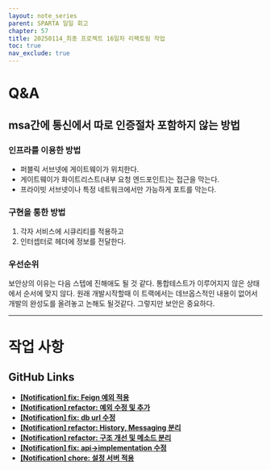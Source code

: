 ```yaml
---
layout: note_series
parent: SPARTA 일일 회고
chapter: 57
title: 20250114_최종 프로젝트 16일차 리팩토링 작업
toc: true
nav_exclude: true
---
```


# Q&A
## msa간에 통신에서 따로 인증절차 포함하지 않는 방법
### 인프라를 이용한 방법
- 퍼블릭 서브넷에 게이트웨이가 위치한다.
- 게이트웨이가 화이트리스트(내부 요청 엔드포인트)는 접근을 막는다.
- 프라이빗 서브넷이나 특정 네트워크에서만 가능하게 포트를 막는다.

### 구현을 통한 방법
1. 각자 서비스에 시큐리티를 적용하고
2. 인터셉터로 헤더에 정보를 전달한다.

### 우선순위
보안상의 이유는 다음 스텝에 진해애도 될 것 같다.
통합테스트가 이루어지지 않은 상태에서 순서에 맞지 않다.
원래 개발시작할때 이 트랙에서는 데브옵스적인 내용이 없어서
개발의 완성도를 올려놓고 논해도 될것같다.
그렇지만 보안은 중요하다.

---

# 작업 사항
## GitHub Links
- [**[Notification] fix: Feign 예외 적용**](https://github.com/BobJool/Waiting-Reservation-Service/commit/a63f0d8f62dea38f64bcfe0dcc62609358c8faae)
- [**[Notification] refactor: 예외 수정 및 추가**](https://github.com/BobJool/Waiting-Reservation-Service/commit/928c42d8300a25f6a44c27c948ca3d91b899cf10)
- [**[Notification] fix: db url 수정**](https://github.com/BobJool/Waiting-Reservation-Service/commit/3326a70037667a61eaedf4f18c869dfb4651bb78)
- [**[Notification] refactor: History, Messaging 분리**](https://github.com/BobJool/Waiting-Reservation-Service/commit/a8c6c8702068a2ba9be9cfe565c1c315967d0028)
- [**[Notification] refactor: 구조 개선 및 메소드 분리**](https://github.com/BobJool/Waiting-Reservation-Service/commit/50a1f1410787b1e3a6b77a318487017bdfdb9139)
- [**[Notification] fix: api->implementation 수정**](https://github.com/BobJool/Waiting-Reservation-Service/commit/fae65d4b239fd68724c20d24998e0713b1ac7732)
- [**[Notification] chore: 설정 서버 적용**](https://github.com/BobJool/Waiting-Reservation-Service/commit/ae51123b166b9400d4d756b62c6dbefd4dc363a1)

